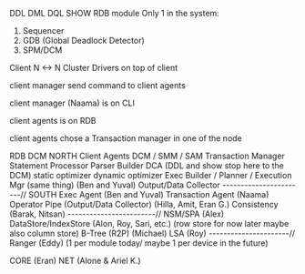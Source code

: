 DDL 
DML
DQL
SHOW
RDB module
Only 1 in the system:
1. Sequencer
2. GDB (Global Deadlock Detector)
3. SPM/DCM

Client  N <-> N Cluster
Drivers on top of client

client manager send command to client agents

client manager (Naama) is on CLI

client agents is on RDB

client agents chose a Transaction manager in one of the node


RDB                                                                                DCM
NORTH
Client Agents                                                  DCM / SMM / SAM
Transaction Manager
Statement Processor
Parser
Builder DCA (DDL and show stop here to the DCM)
static optimizer
dynamic optimizer
Exec Builder / Planner / Execution Mgr (same thing) (Ben and Yuval)
Output/Data Collector
-----------------------//
SOUTH
Exec Agent (Ben and Yuval)
Transaction Agent (Naama)
Operator Pipe (Output/Data Collector) (Hilla, Amit, Eran G.)
Consistency (Barak, Nitsan)
------------------------//
NSM/SPA (Alex)
DataStore/IndexStore (Alon, Roy, Sari, etc.) (row store for now later maybe also column store)
B-Tree (R2P) (Michael)
LSA (Roy)
----------------------//
Ranger (Eddy) (1 per module today/ maybe 1 per device in the future)


CORE (Eran)
NET (Alone & Ariel K.)


















